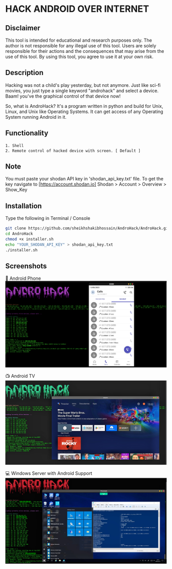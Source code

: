 # HACK ANDROID OVER INTERNET

## Disclaimer

This tool is intended for educational and research purposes only. The author is not responsible for any illegal use of this tool. Users are solely responsible for their actions and the consequences that may arise from the use of this tool. By using this tool, you agree to use it at your own risk.

## Description

Hacking was not a child's play yesterday, but not anymore.
Just like sci-fi movies, you just type a single keyword "androhack" and select a device. 
Baam! you've the graphical control of that device now!



So, what is AndroHack? 
It's a program written in python and build for Unix, Linux, and Unix like Operating Systems. 
It can get access of any Operating System running Android in it.



## Functionality
    
    1. Shell
    2. Remote control of hacked device with screen. [ Default ]
    


## Note

You must paste your shodan API key in 'shodan_api_key.txt' file.
To get the key navigate to [https://account.shodan.io] Shodan > Account > Overview > Show_Key 



## Installation 

Type the following in Terminal / Console

```bash
git clone https://github.com/sheikhshakibhossain/AndroHack/AndroHack.git
cd AndroHack
chmod +x installer.sh
echo "YOUR_SHODAN_API_KEY" > shodan_api_key.txt
./installer.sh
```

## Screenshots

📲 Android Phone
![screenshot](https://raw.githubusercontent.com/sheikhshakibhossain/screenshot/main/androhack_0.png)

📺 Android TV
![screenshot](https://raw.githubusercontent.com/sheikhshakibhossain/screenshot/main/androhack_1.png)

💻 Windows Server with Android Support
![screenshot](https://raw.githubusercontent.com/sheikhshakibhossain/screenshot/main/androhack_2.png)
